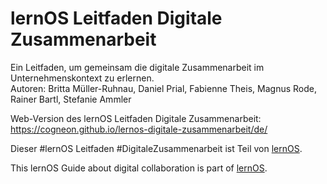 # lernOS Leitfaden Digitale Zusammenarbeit

Ein Leitfaden, um gemeinsam die digitale Zusammenarbeit im Unternehmenskontext zu erlernen.  
Autoren: Britta Müller-Ruhnau, Daniel Prial, Fabienne Theis, Magnus Rode, Rainer Bartl, Stefanie Ammler


Web-Version des lernOS Leitfaden Digitale Zusammenarbeit:
https://cogneon.github.io/lernos-digitale-zusammenarbeit/de/


Dieser #lernOS Leitfaden #DigitaleZusammenarbeit ist Teil von [lernOS](https://lernos.org).

This lernOS Guide about digital collaboration is part of [lernOS](https://lernos.org).
